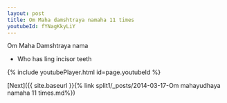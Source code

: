 ```yaml
---
layout: post
title: Om Maha damshtraya namaha 11 times
youtubeId: fYNagKkyLiY
---
```

 
 
Om Maha Damshtraya nama 
 
 -  Who has ling incisor teeth 
 
  
 
  
 
 
 
 
 
 


{% include youtubePlayer.html id=page.youtubeId %}
 
[Next]({{ site.baseurl }}{% link  split1/_posts/2014-03-17-Om mahayudhaya namaha 11 times.md%})
 
